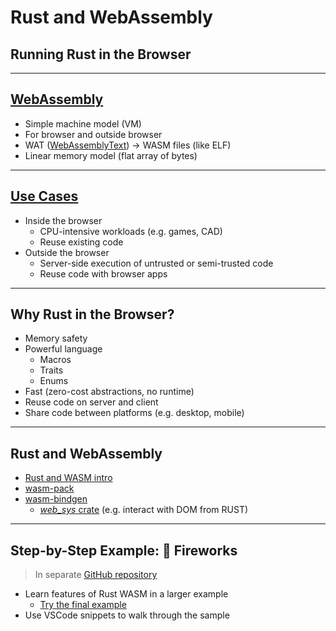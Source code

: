 # Rust and WebAssembly

## Running Rust in the Browser

---

## [WebAssembly](https://webassembly.org/)

- Simple <!-- .element: class="fragment" --> machine model (VM)
- For <!-- .element: class="fragment" --> browser and outside browser
- WAT <!-- .element: class="fragment" --> ([WebAssemblyText](https://developer.mozilla.org/en-US/docs/WebAssembly/Understanding_the_text_format)) -> WASM files (like ELF)
- Linear <!-- .element: class="fragment" --> memory model (flat array of bytes)

---

## [Use Cases](https://webassembly.org/docs/use-cases/)

- Inside <!-- .element: class="fragment" --> the browser
  - CPU-intensive workloads (e.g. games, CAD)
  - Reuse existing code
- Outside <!-- .element: class="fragment" --> the browser
  - Server-side execution of untrusted or semi-trusted code
  - Reuse code with browser apps

---

## Why Rust in the Browser?

- Memory safety
- Powerful language
  - Macros
  - Traits
  - Enums
- Fast (zero-cost abstractions, no runtime)
- Reuse code on server and client
- Share code between platforms (e.g. desktop, mobile)

---

## Rust and WebAssembly

- [Rust and WASM intro](https://rustwasm.github.io/docs/book/introduction.html)
- [wasm-pack](https://rustwasm.github.io/docs/wasm-pack/introduction.html)
- [wasm-bindgen](https://rustwasm.github.io/docs/wasm-bindgen/)
  - [*web_sys* crate](https://rustwasm.github.io/wasm-bindgen/api/web_sys/) (e.g. interact with DOM from RUST)

---

## Step-by-Step Example: 🎇 Fireworks

> In separate [GitHub repository](https://github.com/rstropek/rust-samples/tree/master/fireworks)

- Learn features of Rust WASM in a larger example
  - [Try the final example](https://cddataexchange.blob.core.windows.net/data-exchange/fireworks/index.html)
- Use VSCode snippets to walk through the sample
